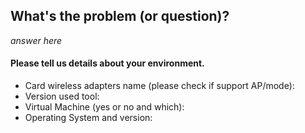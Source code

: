 ## What's the problem (or question)?

*answer here*

#### Please tell us details about your environment.
* Card wireless adapters name (please check if support AP/mode):
* Version used tool: 
* Virtual Machine (yes or no and which): 
* Operating System and version: 
